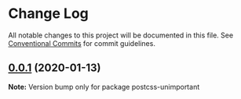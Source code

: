 # Change Log

All notable changes to this project will be documented in this file.
See [Conventional Commits](https://conventionalcommits.org) for commit guidelines.

## [0.0.1](https://github.com/laurenashpole/postcss-amplify/compare/v0.0.1-beta.0...v0.0.1) (2020-01-13)

**Note:** Version bump only for package postcss-unimportant
